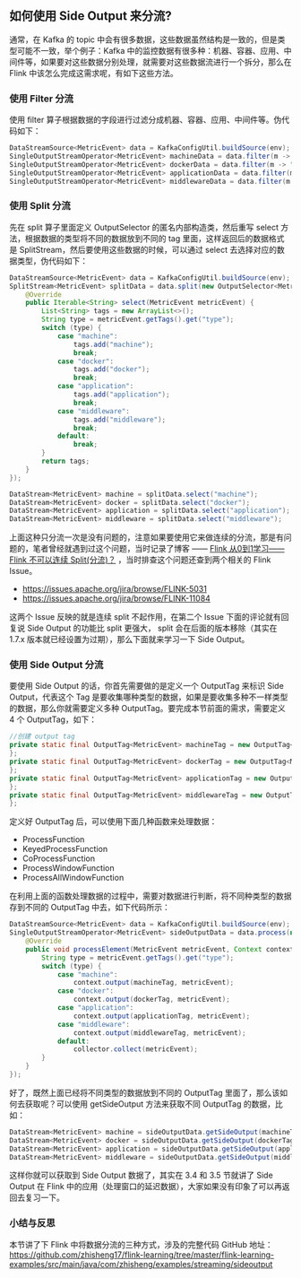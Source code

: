 ## 如何使用 Side Output 来分流?

通常，在 Kafka 的 topic 中会有很多数据，这些数据虽然结构是一致的，但是类型可能不一致，举个例子：Kafka 中的监控数据有很多种：机器、容器、应用、中间件等，如果要对这些数据分别处理，就需要对这些数据流进行一个拆分，那么在 Flink 中该怎么完成这需求呢，有如下这些方法。

### 使用 Filter 分流

使用 filter 算子根据数据的字段进行过滤分成机器、容器、应用、中间件等。伪代码如下：

```java
DataStreamSource<MetricEvent> data = KafkaConfigUtil.buildSource(env);  //从 Kafka 获取到所有的数据流
SingleOutputStreamOperator<MetricEvent> machineData = data.filter(m -> "machine".equals(m.getTags().get("type")));  //过滤出机器的数据
SingleOutputStreamOperator<MetricEvent> dockerData = data.filter(m -> "docker".equals(m.getTags().get("type")));    //过滤出容器的数据
SingleOutputStreamOperator<MetricEvent> applicationData = data.filter(m -> "application".equals(m.getTags().get("type")));  //过滤出应用的数据
SingleOutputStreamOperator<MetricEvent> middlewareData = data.filter(m -> "middleware".equals(m.getTags().get("type")));    //过滤出中间件的数据
```

### 使用 Split 分流

先在 split 算子里面定义 OutputSelector 的匿名内部构造类，然后重写 select 方法，根据数据的类型将不同的数据放到不同的 tag 里面，这样返回后的数据格式是 SplitStream，然后要使用这些数据的时候，可以通过 select 去选择对应的数据类型，伪代码如下：

```java
DataStreamSource<MetricEvent> data = KafkaConfigUtil.buildSource(env);  //从 Kafka 获取到所有的数据流
SplitStream<MetricEvent> splitData = data.split(new OutputSelector<MetricEvent>() {
    @Override
    public Iterable<String> select(MetricEvent metricEvent) {
        List<String> tags = new ArrayList<>();
        String type = metricEvent.getTags().get("type");
        switch (type) {
            case "machine":
                tags.add("machine");
                break;
            case "docker":
                tags.add("docker");
                break;
            case "application":
                tags.add("application");
                break;
            case "middleware":
                tags.add("middleware");
                break;
            default:
                break;
        }
        return tags;
    }
});

DataStream<MetricEvent> machine = splitData.select("machine");
DataStream<MetricEvent> docker = splitData.select("docker");
DataStream<MetricEvent> application = splitData.select("application");
DataStream<MetricEvent> middleware = splitData.select("middleware");
```

上面这种只分流一次是没有问题的，注意如果要使用它来做连续的分流，那是有问题的，笔者曾经就遇到过这个问题，当时记录了博客 —— [Flink 从0到1学习—— Flink 不可以连续 Split(分流)？](http://www.54tianzhisheng.cn/2019/06/12/flink-split/) ，当时排查这个问题还查到两个相关的 Flink Issue。

- https://issues.apache.org/jira/browse/FLINK-5031
- https://issues.apache.org/jira/browse/FLINK-11084

这两个 Issue 反映的就是连续 split 不起作用，在第二个 Issue 下面的评论就有回复说 Side Output 的功能比 split 更强大， split 会在后面的版本移除（其实在 1.7.x 版本就已经设置为过期），那么下面就来学习一下 Side Output。

### 使用 Side Output 分流

要使用 Side Output 的话，你首先需要做的是定义一个 OutputTag 来标识 Side Output，代表这个 Tag 是要收集哪种类型的数据，如果是要收集多种不一样类型的数据，那么你就需要定义多种 OutputTag。要完成本节前面的需求，需要定义 4 个 OutputTag，如下：

```java
//创建 output tag
private static final OutputTag<MetricEvent> machineTag = new OutputTag<MetricEvent>("machine") {
};
private static final OutputTag<MetricEvent> dockerTag = new OutputTag<MetricEvent>("docker") {
};
private static final OutputTag<MetricEvent> applicationTag = new OutputTag<MetricEvent>("application") {
};
private static final OutputTag<MetricEvent> middlewareTag = new OutputTag<MetricEvent>("middleware") {
};
```

定义好 OutputTag 后，可以使用下面几种函数来处理数据：

- ProcessFunction
- KeyedProcessFunction
- CoProcessFunction
- ProcessWindowFunction
- ProcessAllWindowFunction

在利用上面的函数处理数据的过程中，需要对数据进行判断，将不同种类型的数据存到不同的 OutputTag 中去，如下代码所示：

```java
DataStreamSource<MetricEvent> data = KafkaConfigUtil.buildSource(env);  //从 Kafka 获取到所有的数据流
SingleOutputStreamOperator<MetricEvent> sideOutputData = data.process(new ProcessFunction<MetricEvent, MetricEvent>() {
    @Override
    public void processElement(MetricEvent metricEvent, Context context, Collector<MetricEvent> collector) throws Exception {
        String type = metricEvent.getTags().get("type");
        switch (type) {
            case "machine":
                context.output(machineTag, metricEvent);
            case "docker":
                context.output(dockerTag, metricEvent);
            case "application":
                context.output(applicationTag, metricEvent);
            case "middleware":
                context.output(middlewareTag, metricEvent);
            default:
                collector.collect(metricEvent);
        }
    }
});
```

好了，既然上面已经将不同类型的数据放到不同的 OutputTag 里面了，那么该如何去获取呢？可以使用 getSideOutput 方法来获取不同 OutputTag 的数据，比如：

```java
DataStream<MetricEvent> machine = sideOutputData.getSideOutput(machineTag);
DataStream<MetricEvent> docker = sideOutputData.getSideOutput(dockerTag);
DataStream<MetricEvent> application = sideOutputData.getSideOutput(applicationTag);
DataStream<MetricEvent> middleware = sideOutputData.getSideOutput(middlewareTag);
```

这样你就可以获取到 Side Output 数据了，其实在 3.4 和 3.5 节就讲了 Side Output 在 Flink 中的应用（处理窗口的延迟数据），大家如果没有印象了可以再返回去复习一下。

### 小结与反思

本节讲了下 Flink 中将数据分流的三种方式，涉及的完整代码 GitHub 地址：https://github.com/zhisheng17/flink-learning/tree/master/flink-learning-examples/src/main/java/com/zhisheng/examples/streaming/sideoutput